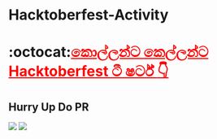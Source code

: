 # Hacktoberfest-Activity
# :octocat:<a href="https://github.com/oshada97/Hacktoberfest-Activity-2019" style="color:red; text-align:center;">කොල්ලන්ට කෙල්ලන්ට Hacktoberfest ටී ෂර්ට් :point_down:</a>
## Hurry Up Do PR
 

<a href="https://github.com/oshada97"><img src="Hacktoberfest2019.png"></a>
<a href="https://github.com/PasinduSan"><img src="Hacktoberfest2019.png"></a>